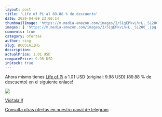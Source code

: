 ```yaml
---
layout: post
title: 'Life of Pi al 89.88 % de descuento'
date: 2020-04-09 23:00:14
thumbnailImage: 'https://m.media-amazon.com/images/I/51gEPkvLh+L._SL200_.jpg'
images: [ 'https://m.media-amazon.com/images/I/51gEPkvLh+L._SL200_.jpg' ]
comments: true
category: ofertas
author: ring
slug: B005LAIIHG
description:
actualPrice: 1.01 USD
comparePrice: 9.98 USD
inStock: true
---
```


Ahora mismo tienes [Life of Pi](https://www.amazon.com/dp/B005LAIIHG/?tag=redken08-20) a 1.01 USD (original: 9.98 USD) (89.88 %  de descuento) en el siguiente enlace!

[![](https://m.media-amazon.com/images/I/51gEPkvLh+L._SL200_.jpg)](https://www.amazon.com/dp/B005LAIIHG/?tag=redken08-20)

[Visítala!!!](https://www.amazon.com/dp/B005LAIIHG/?tag=redken08-20)

[Consulta otras ofertas en nuestro canal de telegram](https://t.me/s/ofertas25)
